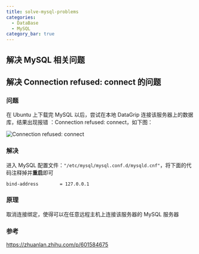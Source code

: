 ```yaml
---
title: solve-mysql-problems
categories: 
  - DataBase
  - MySQL
category_bar: true
---
```


## 解决 MySQL 相关问题

## 解决 Connection refused: connect 的问题

### 问题

在 Ubuntu 上下载完 MySQL 以后，尝试在本地 DataGrip 连接该服务器上的数据库，结果出现报错 ：Connection refused: connect，如下图：

![Connection refused: connect](https://dwj-oss.oss-cn-nanjing.aliyuncs.com/images/202403261820758.png)

### 解决

进入 MySQL 配置文件：`"/etc/mysql/mysql.conf.d/mysqld.cnf"`，将下面的代码注释掉并**重启**即可

```mysql
bind-address		= 127.0.0.1
```

### 原理

取消连接绑定，使得可以在任意远程主机上连接该服务器的 MySQL 服务器

### 参考

https://zhuanlan.zhihu.com/p/601584675